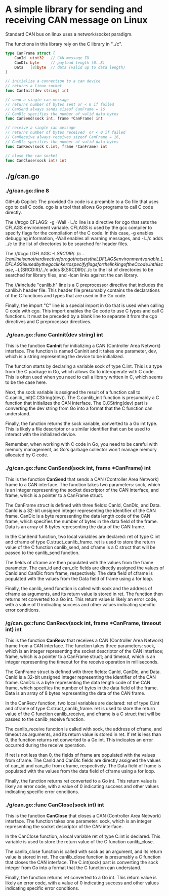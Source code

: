 # A simple library for sending and receiving CAN message on Linux

Standard CAN bus on linux uses a network/socket paradigm.

The functions in this library rely on the C library in "../c".

```go
type CanFrame struct {
	CanId  uint32	// CAN message ID
	CanDlc byte		// payload length (0..8)
	Data   [8]byte  // data (valid up to data length)
}

// initialize a connection to a can device
// returns a linux socket
func CanInit(dev string) int

// send a single can message
// returns number of bytes sent or < 0 if failed
// CanSend always sends sizeof CanFrame = 16
// CanDlc specifies the number of valid data bytes
func CanSend(sock int, frame *CanFrame) int

// receive a single can message
// returns number of bytes received  or < 0 if failed
// CanReceive always receives sizeof CanFrame = 16,
// CanDlc specifies the number of valid data bytes
func CanRecv(sock C.int, frame *CanFrame) int

// close the can socket
func CanClose(sock int) int
```

## ./g/can.go

### ./g/can.go::line 8

GitHub Copilot: The provided Go code is a preamble to a Go file that uses cgo to call C code. cgo is a tool that allows Go programs to call C code directly.

The //#cgo CFLAGS: -g -Wall -I../c line is a directive for cgo that sets the CFLAGS environment variable. CFLAGS is used by the gcc compiler to specify flags for the compilation of the C code. In this case, -g enables debugging information, -Wall enables all warning messages, and -I../c adds ../c to the list of directories to be searched for header files.

The //#cgo LDFLAGS: -L${SRCDIR}/../c -lcan line is another directive for cgo that sets the LDFLAGS environment variable. LDFLAGS is used by the gcc linker to specify flags for the linking of the C code. In this case, -L${SRCDIR}/../c adds ${SRCDIR}/../c to the list of directories to be searched for library files, and -lcan links against the can library.

The //#include "canlib.h" line is a C preprocessor directive that includes the canlib.h header file. This header file presumably contains the declarations of the C functions and types that are used in the Go code.

Finally, the import "C" line is a special import in Go that is used when calling C code with cgo. This import enables the Go code to use C types and call C functions. It must be preceded by a blank line to separate it from the cgo directives and C preprocessor directives.

### ./g/can.go::func CanInit(dev string) int

This is the function **CanInit** for initializing a CAN (Controller Area Network) interface. The function is named CanInit and it takes one parameter, dev, which is a string representing the device to be initialized.

The function starts by declaring a variable sock of type C.int. This is a type from the C package in Go, which allows Go to interoperate with C code. This is often used when you need to call a library written in C, which seems to be the case here.

Next, the sock variable is assigned the result of a function call to C.canlib_init(C.CString(dev)). The C.canlib_init function is presumably a C function that initializes the CAN interface. The C.CString(dev) part is converting the dev string from Go into a format that the C function can understand.

Finally, the function returns the sock variable, converted to a Go int type. This is likely a file descriptor or a similar identifier that can be used to interact with the initialized device.

Remember, when working with C code in Go, you need to be careful with memory management, as Go's garbage collector won't manage memory allocated by C code.

### ./g/can.go::func CanSend(sock int, frame \*CanFrame) int

This is the function **CanSend** that sends a CAN (Controller Area Network) frame to a CAN interface. The function takes two parameters: sock, which is an integer representing the socket descriptor of the CAN interface, and frame, which is a pointer to a CanFrame struct.

The CanFrame struct is defined with three fields: CanId, CanDlc, and Data. CanId is a 32-bit unsigned integer representing the identifier of the CAN frame. CanDlc is a byte representing the data length code of the CAN frame, which specifies the number of bytes in the data field of the frame. Data is an array of 8 bytes representing the data of the CAN frame.

In the CanSend function, two local variables are declared: ret of type C.int and cframe of type C.struct_canlib_frame. ret is used to store the return value of the C function canlib_send, and cframe is a C struct that will be passed to the canlib_send function.

The fields of cframe are then populated with the values from the frame parameter. The can_id and can_dlc fields are directly assigned the values of CanId and CanDlc from frame, respectively. The data field of cframe is populated with the values from the Data field of frame using a for loop.

Finally, the canlib_send function is called with sock and the address of cframe as arguments, and its return value is stored in ret. The function then returns ret converted to a Go int. This return value is likely an error code, with a value of 0 indicating success and other values indicating specific error conditions.

### /g/can.go::func CanRecv(sock int, frame \*CanFrame, timeout int) int

This is the function **CanRecv** that receives a CAN (Controller Area Network) frame from a CAN interface. The function takes three parameters: sock, which is an integer representing the socket descriptor of the CAN interface; frame, which is a pointer to a CanFrame struct; and timeout, which is an integer representing the timeout for the receive operation in milliseconds.

The CanFrame struct is defined with three fields: CanId, CanDlc, and Data. CanId is a 32-bit unsigned integer representing the identifier of the CAN frame. CanDlc is a byte representing the data length code of the CAN frame, which specifies the number of bytes in the data field of the frame. Data is an array of 8 bytes representing the data of the CAN frame.

In the CanRecv function, two local variables are declared: ret of type C.int and cframe of type C.struct_canlib_frame. ret is used to store the return value of the C function canlib_receive, and cframe is a C struct that will be passed to the canlib_receive function.

The canlib_receive function is called with sock, the address of cframe, and timeout as arguments, and its return value is stored in ret. If ret is less than 0, the function returns ret converted to a Go int. This indicates an error occurred during the receive operation.

If ret is not less than 0, the fields of frame are populated with the values from cframe. The CanId and CanDlc fields are directly assigned the values of can_id and can_dlc from cframe, respectively. The Data field of frame is populated with the values from the data field of cframe using a for loop.

Finally, the function returns ret converted to a Go int. This return value is likely an error code, with a value of 0 indicating success and other values indicating specific error conditions.

### ./g/can.go::func CanClose(sock int) int

This is the function **CanClose** that closes a CAN (Controller Area Network) interface. The function takes one parameter: sock, which is an integer representing the socket descriptor of the CAN interface.

In the CanClose function, a local variable ret of type C.int is declared. This variable is used to store the return value of the C function canlib_close.

The canlib_close function is called with sock as an argument, and its return value is stored in ret. The canlib_close function is presumably a C function that closes the CAN interface. The C.int(sock) part is converting the sock integer from Go into a format that the C function can understand.

Finally, the function returns ret converted to a Go int. This return value is likely an error code, with a value of 0 indicating success and other values indicating specific error conditions.
